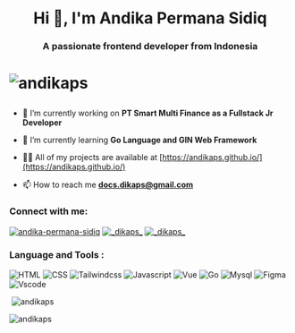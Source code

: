 <h1 align="center">Hi 👋, I'm Andika Permana Sidiq</h1>
<h3 align="center">A passionate frontend developer from Indonesia</h3>

# <p align="left"> <img src="https://komarev.com/ghpvc/?username=andikaps&label=Profile%20views&color=0e75b6&style=flat" alt="andikaps" /> </p>

- 🔭 I’m currently working on **PT Smart Multi Finance as a Fullstack Jr Developer**

- 🌱 I’m currently learning **Go Language and GIN Web Framework**

- 👨‍💻 All of my projects are available at [https://andikaps.github.io/](https://andikaps.github.io/)

- 📫 How to reach me **docs.dikaps@gmail.com**


<h3 align="left">Connect with me:</h3>
<p align="left">

<a href="https://linkedin.com/in/andika-permana-sidiq" target="blank"><img align="center" src="https://img.shields.io/badge/LinkedIn-0077B5?style=for-the-badge&logo=linkedin&logoColor=white" alt="andika-permana-sidiq" /></a>
<a href="https://instagram.com/_dikaps_" target="blank"><img align="center" src="https://img.shields.io/badge/Instagram-E4405F?style=for-the-badge&logo=instagram&logoColor=white" alt="_dikaps_"  /></a>
<a href="https://myanimelist.net/profile/dIkaps" target="blank"><img align="center" src="https://img.shields.io/badge/Myanimelist-2E51A2?style=for-the-badge&logo=myanimelist&logoColor=white" alt="_dikaps_"  /></a>


</p>

### Language and Tools : 
![HTML](https://img.shields.io/badge/HTML-239120?style=for-the-badge&logo=html5&logoColor=white)
![CSS](https://img.shields.io/badge/CSS-239120?&style=for-the-badge&logo=css3&logoColor=white)
![Tailwindcss](https://img.shields.io/badge/Tailwind_CSS-38B2AC?style=for-the-badge&logo=tailwind-css&logoColor=white)
![Javascript](https://img.shields.io/badge/JavaScript-F7DF1E?style=for-the-badge&logo=JavaScript&logoColor=white)
![Vue](https://img.shields.io/badge/Vue.js-35495E?style=for-the-badge&logo=vue.js&logoColor=4FC08D)
![Go](https://img.shields.io/badge/Go-00ADD8?style=for-the-badge&logo=go&logoColor=white)
![Mysql](https://img.shields.io/badge/MySQL-005C84?style=for-the-badge&logo=mysql&logoColor=white)
![Figma](https://img.shields.io/badge/Figma-F24E1E?style=for-the-badge&logo=figma&logoColor=white)
![Vscode](https://img.shields.io/badge/Visual_Studio_Code-0078D4?style=for-the-badge&logo=visual%20studio%20code&logoColor=white)






<p>&nbsp;<img src="https://github-readme-stats.vercel.app/api?username=andikaps&show_icons=true&locale=en&theme=blue-green" alt="andikaps" /></p>
<p><img src="https://github-readme-stats.vercel.app/api/top-langs?username=andikaps&show_icons=true&locale=en&layout=compact&theme=blue-green" alt="andikaps" /></p>

